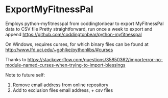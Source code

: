 # ExportMyFitnessPal

Employs python-myfitnesspal from coddingtonbear to export MyFitnessPal data to CSV file
Pretty straightforward, run once a week to export and append
https://github.com/coddingtonbear/python-myfitnesspal

On Windows, requires curses, for which binary files can be found at http://www.lfd.uci.edu/~gohlke/pythonlibs/#curses

Thanks to https://stackoverflow.com/questions/35850362/importerror-no-module-named-curses-when-trying-to-import-blessings

Note to future self:
1. Remove email address from online repository
2. Add to exclusion files email address, + csv files